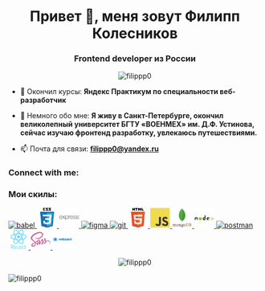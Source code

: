 <h1 align="center">Привет 👋, меня зовут Филипп Колесников</h1>
<h3 align="center">Frontend developer из России</h3>

<p align="center"> <img src="https://komarev.com/ghpvc/?username=filippp0&label=Profile%20views&color=0e75b6&style=flat" alt="filippp0" /> </p>

- 🌱 Окончил курсы: **Яндекс Практикум по специальности веб-разработчик**

<!-- - 👨‍💻 Моё портфолио: [linkportfolioasdfdsaf](linkportfolioasdfdsaf) -->

- 💬 Немного обо мне: **Я живу в Санкт-Петербурге, окончил великолепный университет БГТУ «ВОЕНМЕХ» им. Д.Ф. Устинова, сейчас изучаю фронтенд разработку, увлекаюсь путешествиями.**

- 📫 Почта для связи: **filippp0@yandex.ru**

<!-- - 📄 Моё резюме: [linkresume12431](linkresume12431) -->

<h3 align="left">Connect with me:</h3>
<p align="left">
</p>

<h3 align="left">Мои скилы:</h3>
<p align="left"> <a href="https://babeljs.io/" target="_blank" rel="noreferrer"> <img src="https://www.vectorlogo.zone/logos/babeljs/babeljs-icon.svg" alt="babel" width="40" height="40"/> </a> <a href="https://www.w3schools.com/css/" target="_blank" rel="noreferrer"> <img src="https://raw.githubusercontent.com/devicons/devicon/master/icons/css3/css3-original-wordmark.svg" alt="css3" width="40" height="40"/> </a> <a href="https://expressjs.com" target="_blank" rel="noreferrer"> <img src="https://raw.githubusercontent.com/devicons/devicon/master/icons/express/express-original-wordmark.svg" alt="express" width="40" height="40"/> </a> <a href="https://www.figma.com/" target="_blank" rel="noreferrer"> <img src="https://www.vectorlogo.zone/logos/figma/figma-icon.svg" alt="figma" width="40" height="40"/> </a> <a href="https://git-scm.com/" target="_blank" rel="noreferrer"> <img src="https://www.vectorlogo.zone/logos/git-scm/git-scm-icon.svg" alt="git" width="40" height="40"/> </a> <a href="https://www.w3.org/html/" target="_blank" rel="noreferrer"> <img src="https://raw.githubusercontent.com/devicons/devicon/master/icons/html5/html5-original-wordmark.svg" alt="html5" width="40" height="40"/> </a> <a href="https://developer.mozilla.org/en-US/docs/Web/JavaScript" target="_blank" rel="noreferrer"> <img src="https://raw.githubusercontent.com/devicons/devicon/master/icons/javascript/javascript-original.svg" alt="javascript" width="40" height="40"/> </a> <a href="https://www.mongodb.com/" target="_blank" rel="noreferrer"> <img src="https://raw.githubusercontent.com/devicons/devicon/master/icons/mongodb/mongodb-original-wordmark.svg" alt="mongodb" width="40" height="40"/> </a> <a href="https://nodejs.org" target="_blank" rel="noreferrer"> <img src="https://raw.githubusercontent.com/devicons/devicon/master/icons/nodejs/nodejs-original-wordmark.svg" alt="nodejs" width="40" height="40"/> </a> <a href="https://postman.com" target="_blank" rel="noreferrer"> <img src="https://www.vectorlogo.zone/logos/getpostman/getpostman-icon.svg" alt="postman" width="40" height="40"/> </a> <a href="https://reactjs.org/" target="_blank" rel="noreferrer"> <img src="https://raw.githubusercontent.com/devicons/devicon/master/icons/react/react-original-wordmark.svg" alt="react" width="40" height="40"/> </a> <a href="https://sass-lang.com" target="_blank" rel="noreferrer"> <img src="https://raw.githubusercontent.com/devicons/devicon/master/icons/sass/sass-original.svg" alt="sass" width="40" height="40"/> </a> <a href="https://webpack.js.org" target="_blank" rel="noreferrer"> <img src="https://raw.githubusercontent.com/devicons/devicon/d00d0969292a6569d45b06d3f350f463a0107b0d/icons/webpack/webpack-original-wordmark.svg" alt="webpack" width="40" height="40"/> </a> </p>

<p align="center"><img src="https://github-profile-trophy.vercel.app/?username=filippp0" alt="filippp0" /></p>

<p><img align="center" src="https://github-readme-stats.vercel.app/api/top-langs?username=filippp0&show_icons=true&locale=en&layout=compact" alt="filippp0" /></p>


